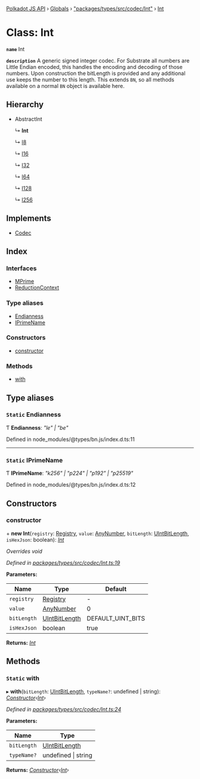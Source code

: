 [Polkadot JS API](../README.md) › [Globals](../globals.md) › ["packages/types/src/codec/Int"](../modules/_packages_types_src_codec_int_.md) › [Int](_packages_types_src_codec_int_.int.md)

# Class: Int

**`name`** Int

**`description`** 
A generic signed integer codec. For Substrate all numbers are Little Endian encoded,
this handles the encoding and decoding of those numbers. Upon construction
the bitLength is provided and any additional use keeps the number to this
length. This extends `BN`, so all methods available on a normal `BN` object
is available here.

## Hierarchy

* AbstractInt

  ↳ **Int**

  ↳ [I8](_packages_types_src_primitive_i8_.i8.md)

  ↳ [I16](_packages_types_src_primitive_i16_.i16.md)

  ↳ [I32](_packages_types_src_primitive_i32_.i32.md)

  ↳ [I64](_packages_types_src_primitive_i64_.i64.md)

  ↳ [I128](_packages_types_src_primitive_i128_.i128.md)

  ↳ [I256](_packages_types_src_primitive_i256_.i256.md)

## Implements

* [Codec](../interfaces/_packages_types_src_types_codec_.codec.md)

## Index

### Interfaces

* [MPrime](../interfaces/_packages_types_src_codec_int_.int.mprime.md)
* [ReductionContext](../interfaces/_packages_types_src_codec_int_.int.reductioncontext.md)

### Type aliases

* [Endianness](_packages_types_src_codec_int_.int.md#static-endianness)
* [IPrimeName](_packages_types_src_codec_int_.int.md#static-iprimename)

### Constructors

* [constructor](_packages_types_src_codec_int_.int.md#constructor)

### Methods

* [with](_packages_types_src_codec_int_.int.md#static-with)

## Type aliases

### `Static` Endianness

Ƭ **Endianness**: *"le" | "be"*

Defined in node_modules/@types/bn.js/index.d.ts:11

___

### `Static` IPrimeName

Ƭ **IPrimeName**: *"k256" | "p224" | "p192" | "p25519"*

Defined in node_modules/@types/bn.js/index.d.ts:12

## Constructors

###  constructor

\+ **new Int**(`registry`: [Registry](../interfaces/_packages_types_src_types_registry_.registry.md), `value`: [AnyNumber](../modules/_packages_types_src_types_helpers_.md#anynumber), `bitLength`: [UIntBitLength](../modules/_packages_types_src_codec_abstractint_.md#uintbitlength), `isHexJson`: boolean): *[Int](_packages_types_src_codec_int_.int.md)*

*Overrides void*

*Defined in [packages/types/src/codec/Int.ts:19](https://github.com/polkadot-js/api/blob/40899adf82/packages/types/src/codec/Int.ts#L19)*

**Parameters:**

Name | Type | Default |
------ | ------ | ------ |
`registry` | [Registry](../interfaces/_packages_types_src_types_registry_.registry.md) | - |
`value` | [AnyNumber](../modules/_packages_types_src_types_helpers_.md#anynumber) | 0 |
`bitLength` | [UIntBitLength](../modules/_packages_types_src_codec_abstractint_.md#uintbitlength) | DEFAULT_UINT_BITS |
`isHexJson` | boolean | true |

**Returns:** *[Int](_packages_types_src_codec_int_.int.md)*

## Methods

### `Static` with

▸ **with**(`bitLength`: [UIntBitLength](../modules/_packages_types_src_codec_abstractint_.md#uintbitlength), `typeName?`: undefined | string): *[Constructor](../interfaces/_packages_types_src_types_codec_.constructor.md)‹[Int](_packages_types_src_codec_int_.int.md)›*

*Defined in [packages/types/src/codec/Int.ts:24](https://github.com/polkadot-js/api/blob/40899adf82/packages/types/src/codec/Int.ts#L24)*

**Parameters:**

Name | Type |
------ | ------ |
`bitLength` | [UIntBitLength](../modules/_packages_types_src_codec_abstractint_.md#uintbitlength) |
`typeName?` | undefined &#124; string |

**Returns:** *[Constructor](../interfaces/_packages_types_src_types_codec_.constructor.md)‹[Int](_packages_types_src_codec_int_.int.md)›*
